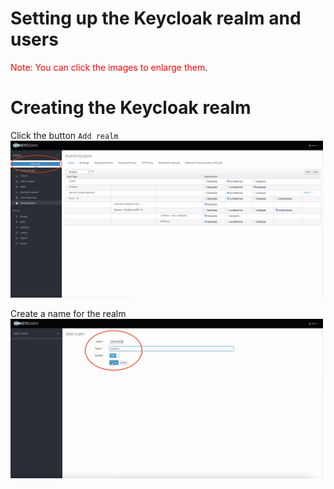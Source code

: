 # Setting up the Keycloak realm and users

<span style="color:red">Note: You can click the images to enlarge them</span>.

# Creating the Keycloak realm 

Click the button `Add realm`
<img src="https://github.com/wska/Katakoda-scenarios/blob/main/secure-api-endpoint-using-keycloak/img/1.png?raw=true" width="500">

Create a name for the realm
<img src="https://github.com/wska/Katakoda-scenarios/blob/main/secure-api-endpoint-using-keycloak/img/2.png?raw=true" width="500">

